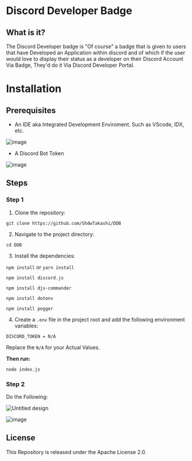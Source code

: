 # Discord Developer Badge
## What is it?
The Discord Developer badge is "Of course" a badge that is given to users that have Developed an Application within discord and of which if the user would love to display their status as a developer on their Discord Account Via Badge, They'd do it Via Discord Developer Portal.
# Installation
## Prerequisites
- An IDE aka Integrated Development Enviroment. Such as VScode, IDX, etc.
  
![image](https://github.com/user-attachments/assets/040c06c7-a0e5-4163-8ea0-f980a7e4722a)

- A Discord Bot Token

![image](https://github.com/user-attachments/assets/e253ae39-a323-4f9d-9365-fb81f728406f)

## Steps
### Step 1
1. Clone the repository:
   
`git clone https://github.com/ShdwTakashi/DDB`
 
2. Navigate to the project directory:
  
`cd DDB`
   
3. Install the dependencies:

`npm install` or `yarn install`

```
npm install discord.js
```

```
npm install djs-commander
```

```
npm install dotenv
```

```
npm install pogger
```
   
4. Create a `.env` file in the project root and add the following environment variables:
```
DISCORD_TOKEN = N/A
```

Replace the `N/A` for your Actual Values.

**Then run:**
```
node index.js
```
### Step 2
Do the Following:

![Untitled design](https://github.com/user-attachments/assets/0dc11f04-ebd6-4cc1-9023-5c7b58599d99)

![image](https://github.com/user-attachments/assets/133a3c3d-6c8a-4632-91f5-0ebd8229f9e9)

## License
This Repository is released under the Apache License 2.0.
